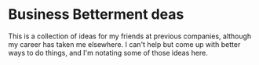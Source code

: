 # Business Betterment deas
This is a collection of ideas for my friends at previous companies, although my career has taken me elsewhere. I can't help but come up with better ways to do things, and I'm notating some of those ideas here.
